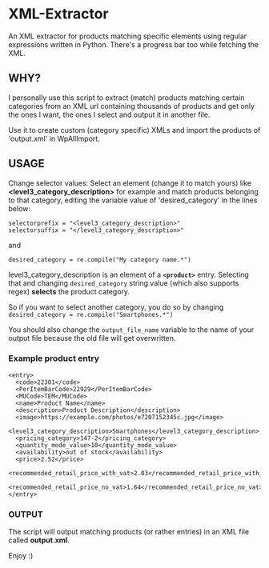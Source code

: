 # XML-Extractor
An XML extractor for products matching specific elements using regular expressions written in Python. There's a progress bar too while fetching the XML.

## WHY?
I personally use this script to extract (match) products matching certain categories from an XML url containing thousands of products and get only the ones I want, the ones I select and output it in another file.

Use it to create custom (category specific) XMLs and import the products of 'output.xml' in WpAllImport.

## USAGE
Change selector values: Select an element (change it to match yours) like __<level3_category_description>__ for example and match products belonging to that category, editing the variable value of 'desired_category' in the lines below:
```
selectorprefix = "<level3_category_description>"
selectorsuffix = "</level3_category_description>"
```
and
```
desired_category = re.compile("My category name.*")
```
level3_category_description is an element of a **```<product>```** entry. Selecting that and changing ```desired_category``` string value (which also supports regex) __selects__ the product category. 

So if you want to select another category, you do so by changing ```desired_category = re.compile("Smartphones.*")```

You should also change the ```output_file_name``` variable to the name of your output file because the old file will get overwritten.

### Example product entry
```
<entry>
  <code>22301</code>
  <PerItemBarCode>22929</PerItemBarCode>
  <MUCode>ΤΕΜ</MUCode>
  <name>Product Name</name>
  <description>Product Description</description>
  <image>https://example.com/photos/e7207152345c.jpg</image>
  <level3_category_description>Smartphones</level3_category_description>
  <pricing_category>147-2</pricing_category>
  <quantity_mode_value>10</quantity_mode_value>
  <availability>out of stock</availability>
  <price>2.52</price>
  <recommended_retail_price_with_vat>2.03</recommended_retail_price_with_vat>
  <recommended_retail_price_no_vat>1.64</recommended_retail_price_no_vat>
</entry>
```

### OUTPUT
The script will output matching products (or rather entries) in an XML file called **output.xml**.

Enjoy :)

